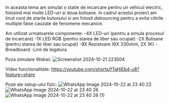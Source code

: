 In aceasta tema am simulat o statie de incarcare pentru un vehicul electric, folosind mai multe LED-uri si doua butoane.
In cadrul acestui proiect am tinut cont de starile butonului si am folosit debouncing pentru a evita citirile multiple false cauzate de fenomene mecanice.

Am utilizat urmatoarele componente:
-4X LED-uri (pentru a simula procesul de incarcare)
-1X LED RGB (pentru starea de liber sau ocupat)
-2X Butoane (pentru starea de liber sau ocupat)
-8X Rezistoare (6X 330ohm, 2X 1K)
-Breadboard
-Linii de legatura

Poza simulare Wokwi:
![Screenshot 2024-10-21 223504](https://github.com/user-attachments/assets/001bf934-d91e-459d-beb5-af894019732f)

Video functionalitate:
https://youtube.com/shorts/fTaHiEb4-u8?feature=share

Poze ale setup-ului fizic:
![WhatsApp Image 2024-10-22 at 23 40 23](https://github.com/user-attachments/assets/67498018-421c-4283-a20c-4273ed64e182)
![WhatsApp Image 2024-10-22 at 23 40 26](https://github.com/user-attachments/assets/b740db8f-f160-4081-a515-89f1c7274105)
![WhatsApp Image 2024-10-22 at 23 40 26 (1)](https://github.com/user-attachments/assets/e685cb00-c8de-418b-8bdb-002413f11738)
